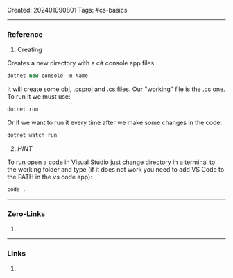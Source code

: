 Created: 202401090801
Tags: #cs-basics

---
### Reference
1.  Creating

Creates a new directory with a c# console app files

```cs
dotnet new console -n Name
```


It will create some obj, .csproj and .cs files. Our "working" file is the .cs one. To run it we must use:

```cs
dotnet run
```

Or if we want to run it every time after we make some changes in the code:

```cs
dotnet watch run
```

2. *HINT*

To run open a code in Visual Studio just change directory in a terminal to the working folder and type (if it does not work you need to add VS Code to the PATH in the vs code app):

```cs
code .
```

---
### Zero-Links

1. 

-------
### Links

1. 